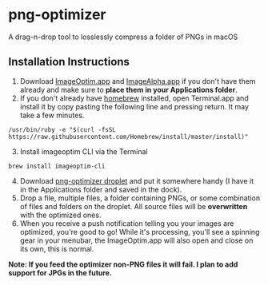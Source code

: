 # png-optimizer
A drag-n-drop tool to losslessly compress a folder of PNGs in macOS

## Installation Instructions

1. Download [ImageOptim.app](https://imageoptim.com/ImageOptim.tbz2) and [ImageAlpha.app](https://pngmini.com/ImageAlpha1.5.1.tar.bz2) if you don't have them already and make sure to **place them in your Applications folder**.
2. If you don't already have [homebrew](https://brew.sh/) installed, open Terminal.app and install it by copy pasting the following line and pressing return. It may take a few minutes.
``` 
/usr/bin/ruby -e "$(curl -fsSL https://raw.githubusercontent.com/Homebrew/install/master/install)"
```
3. Install imageoptim CLI via the Terminal
```
brew install imageoptim-cli
```
4. Download [png-optimizer droplet](https://github.com/chrischernoff/png-optimizer/raw/master/png-optimizer.app.zip) and put it somewhere handy (I have it in the Applications folder and saved in the dock).
5. Drop a file, multiple files, a folder containing PNGs, or some combination of files and folders on the droplet. All source files will be **overwritten** with the optimized ones.
6. When you receive a push notification telling you your images are optimized, you're good to go! While it's processing, you'll see a spinning gear in your menubar, the ImageOptim.app will also open and close on its own, this is normal.

**Note: If you feed the optimizer non-PNG files it will fail. I plan to add support for JPGs in the future.**
